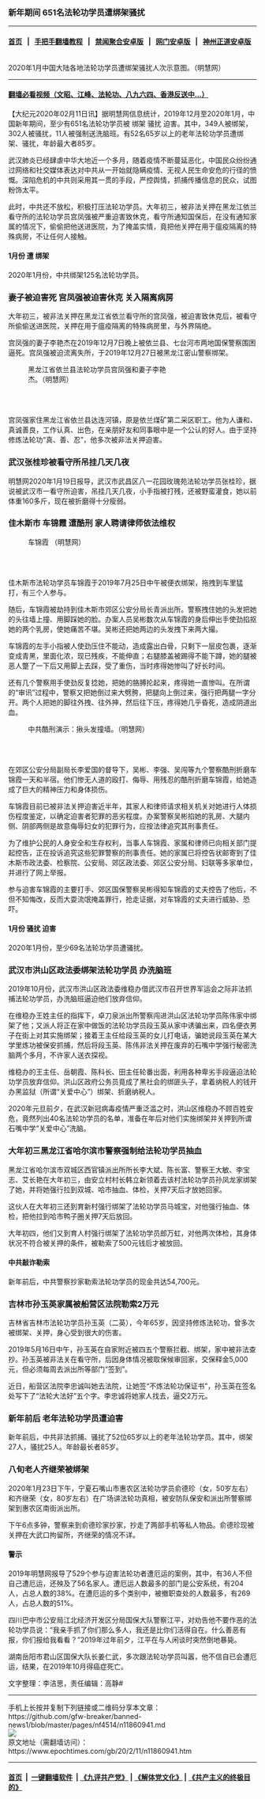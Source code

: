 ### 新年期间 651名法轮功学员遭绑架骚扰
------------------------

#### [首页](https://github.com/gfw-breaker/banned-news1/blob/master/README.md) &nbsp;&nbsp;|&nbsp;&nbsp; [手把手翻墙教程](https://github.com/gfw-breaker/guides/wiki) &nbsp;&nbsp;|&nbsp;&nbsp; [禁闻聚合安卓版](https://github.com/gfw-breaker/bn-android) &nbsp;&nbsp;|&nbsp;&nbsp; [网门安卓版](https://github.com/oGate2/oGate) &nbsp;&nbsp;|&nbsp;&nbsp; [神州正道安卓版](https://github.com/SzzdOgate/update) 



<div><img alt="" class="aligncenter wp-post-image" src="https://i.epochtimes.com/assets/uploads/2020/02/2020-2-10-mh-persecution-arrest-2-600x400.png"/>
<div class="red16 caption">
 <p>
  2020年1月中国大陆各地法轮功学员遭绑架骚扰人次示意图。（明慧网）
 </p>
</div>
</div><hr/>

#### [翻墙必看视频（文昭、江峰、法轮功、八九六四、香港反送中...）](http://167.172.214.107/home.html)

<div><p>
 【大纪元2020年02月11日讯】据明慧网信息统计，2019年12月至2020年1月，中国新年期间，至少有651名法轮功学员被
 <ok href="https://www.epochtimes.com/gb/tag/%E7%BB%91%E6%9E%B6.html">
  绑架
 </ok>
 <ok href="https://www.epochtimes.com/gb/tag/%E9%AA%9A%E6%89%B0.html">
  骚扰
 </ok>
 迫害。其中，349人被绑架，302人被骚扰，11人被强制送洗脑班。有52名65岁以上的老年法轮功学员遭绑架、骚扰，年龄最大者85岁。
</p>
<p>
 武汉肺炎已经肆虐中华大地近一个多月，随着疫情不断蔓延恶化，中国民众纷纷通过网络和社交媒体表达对中共从一开始就隐瞒疫情、无视人民生命安危的行径的愤慨。深陷危机的中共则采用其一贯的手段，严控舆情，抓捕传播信息的民众，试图粉饰太平。
</p>
<p>
 此时，中共还不放松，积极打压法轮功学员。大年初三，被非法关押在黑龙江依兰看守所的法轮功学员宫凤强被严重迫害致休克，看守所通知国保后，在没有通知家属的情况下，偷偷把他送进医院，为了掩盖实情，竟把他关押在用于瘟疫隔离的特殊病房，不让任何人接触。
</p>
<h4>
 <b>
  1月份 遭
  <ok href="https://www.epochtimes.com/gb/tag/%E7%BB%91%E6%9E%B6.html">
   绑架
  </ok>
 </b>
</h4>
<p>
 2020年1月份，中共绑架125名法轮功学员。
</p>
<h3>
 <b>
  妻子被迫害死 宫凤强被迫害休克 关入隔离病房
 </b>
</h3>
<p>
 大年初三，被非法关押在黑龙江省依兰看守所的宫凤强，被迫害致休克后，被看守所偷偷送进医院，关押在用于瘟疫隔离的特殊病房里，与外界隔绝。
</p>
<p>
 宫凤强的妻子李艳杰在2019年12月7日晚上被依兰县、七台河市两地国保警察围困逼死。宫凤强被迫流离失所，于2019年12月27日被黑龙江密山警察绑架。
</p>
<figure class="wp-caption aligncenter" id="attachment_11860972" style="width: 287px">
 <ok href="http://i.epochtimes.com/assets/uploads/2020/02/11-1-600x400-1.jpg">
  <img alt="" class="wp-image-11860972" src="http://i.epochtimes.com/assets/uploads/2020/02/11-1-600x400-1-600x400.jpg"/>
 </ok>
 <br/><figcaption class="wp-caption-text">
  黑龙江省依兰县法轮功学员宫凤强和妻子李艳杰。（明慧网）
 </figcaption><br/>
</figure><br/>
<p>
 宫凤强家住黑龙江省依兰县达连河镇，原是依兰煤矿第二采区职工。他为人谦和、真诚善良，工作认真、出色，在亲朋好友和同事眼中是一个公认的好人。由于坚持修炼法轮功“真、善、忍”，他多次被非法关押迫害。
</p>
<h3>
 <b>
  武汉张桂珍被看守所吊挂几天几夜
 </b>
</h3>
<p>
 明慧网2020年1月19日报导，武汉市武昌区八一花园玫瑰苑法轮功学员张桂珍，据说被武汉市一看守所迫害，吊挂几天几夜，小手指被打残，还被野蛮灌食，她以前体重160多斤，现在被折磨得十分瘦弱。
</p>
<h3>
 <b>
  佳木斯市
  <ok href="https://www.epochtimes.com/gb/tag/%E8%BD%A6%E9%94%A6%E9%9C%9E.html">
   车锦霞
  </ok>
  遭酷刑 家人聘请律师依法维权
 </b>
</h3>
<figure class="wp-caption aligncenter" id="attachment_11860978" style="width: 309px">
 <ok href="http://i.epochtimes.com/assets/uploads/2020/02/2020-2-10-i100528_03.jpg">
  <img alt="" class="wp-image-11860978" src="http://i.epochtimes.com/assets/uploads/2020/02/2020-2-10-i100528_03.jpg"/>
 </ok>
 <br/><figcaption class="wp-caption-text">
  <ok href="https://www.epochtimes.com/gb/tag/%E8%BD%A6%E9%94%A6%E9%9C%9E.html">
   车锦霞
  </ok>
  （明慧网）
 </figcaption><br/>
</figure><br/>
<p>
 佳木斯市法轮功学员车锦霞于2019年7月25日中午被便衣绑架，拖拽到车里猛打，有三个人参与。
</p>
<p>
 随后，车锦霞被劫持到佳木斯市郊区公安分局长青派出所。警察拽住她的头发把她的头往墙上撞、用脚踩她的脸。办案人员吴彬数次从车锦霞的身后伸出手使劲掐抠她的两个乳房，使她痛苦不堪。吴彬还把她两边的头发拽下来两大撮。
</p>
<p>
 车锦霞的左手小指被人使劲压住不能动，造成露出白骨，只剩下一层皮包裹，逐渐变成青黑，里面化浓，现已残疾，不能伸直；右腿膝盖被踢得不能下蹲，她的腿被恶人蹩了一下后又用脚上去踩，受了重伤，当时疼得她惨叫了好长时间。
</p>
<p>
 还有几个警察用手使劲反复捻她，把她的胳膊抡起来，疼得她一直惨叫。在所谓的“审讯”过程中，警察又把她倒过来大劈胯，把腿向上倒过来，强行把两腿一字分开。两个人把她的脚往外拽、往外抻，然后往下压，疼得她几乎昏死，造成阴道出血。
</p>
<figure class="wp-caption aligncenter" id="attachment_11860979" style="width: 301px">
 <ok href="http://i.epochtimes.com/assets/uploads/2020/02/2004-12-2-draghair1.jpg">
  <img alt="" class="wp-image-11860979" src="http://i.epochtimes.com/assets/uploads/2020/02/2004-12-2-draghair1-600x450.jpg"/>
 </ok>
 <br/><figcaption class="wp-caption-text">
  中共酷刑演示：揪头发撞墙。（明慧网）
 </figcaption><br/>
</figure><br/>
<p>
 在郊区公安分局副局长李爱国的督导下，吴彬、李强、吴闯等九个警察酷刑折磨车锦霞一天和半宿。他们惨无人道的殴打、侮辱、用残忍的酷刑折磨车锦霞，给她造成了巨大的精神压力和身体损伤。
</p>
<p>
 车锦霞目前已被非法关押迫害近半年，其家人和律师请求相关机关对她进行人体损伤程度鉴定，以确定迫害者犯罪的恶劣程度。办案警察吴彬掐她的乳房、大腿内侧、阴部两侧是故意侮辱妇女的犯罪行为，应按法律追究其刑事责任。
</p>
<p>
 为了维护公民的人身安全和生存权利，当事人车锦霞、家属和律师已向相关部门提起控告，正在投诉追究这些犯罪警察的刑事责任。她的家属已将控告状邮寄到了佳木斯市政法委、检察院、公安局、郊区政法委、郊区公安分局、妇联等多家单位，并进行了网上举报。
</p>
<p>
 参与迫害车锦霞的主要打手、郊区国保警察吴彬得知车锦霞的丈夫控告了他后，不但不知悔改，反而大耍流氓掩盖罪行，抢走证据，对车锦霞的丈夫进行威胁、恐吓。
</p>
<h4>
 1月份
 <ok href="https://www.epochtimes.com/gb/tag/%E9%AA%9A%E6%89%B0.html">
  骚扰
 </ok>
 迫害
</h4>
<p>
 2020年1月份，至少69名法轮功学员遭骚扰。
</p>
<h3>
 <b>
  武汉市洪山区政法委绑架法轮功学员 办洗脑班
 </b>
</h3>
<p>
 2019年10月份，武汉市洪山区政法委维稳办借武汉市召开世界军运会之际非法抓捕法轮功学员，办洗脑班逼迫他们放弃信仰。
</p>
<p>
 在维稳办王姓主任的指挥下，卓刀泉派出所警察闯进洪山区法轮功学员陈伟家中绑架了他；又派人将正在家中做饭的法轮功学员段玉英从家中诱骗出来，四名便衣男子在街上对其实施绑架；接着王主任给段玉英的女儿打电话，骗她说段玉英在某大学里炼功被保安抓捕，然后将段玉英、陈伟非法关押在废弃的石嘴中学强行秘密洗脑两个多月，不许家人送衣探视。
</p>
<p>
 维稳办的王主任、岳朝霞、陈科长、田主任轮番出面，利用各种卑劣手段逼迫法轮功学员放弃信仰。洪山区政府公务员竟成了黑社会的绑匪头子，拿着纳税人的钱开办黑监狱（所谓“关爱中心”）绑架、折磨纳税人。
</p>
<p>
 2020年元旦前夕，在武汉新冠病毒疫情严重泛滥之时，洪山区维稳办不顾百姓安危，竟然列出40名法轮功学员的名单，准备在年后对他们实施绑架并关押到所谓石嘴中学“关爱中心”洗脑。
</p>
<h3>
 <b>
  大年初三黑龙江省哈尔滨市警察强制给法轮功学员抽血
 </b>
</h3>
<p>
 黑龙江省哈尔滨市双城区西官镇派出所所长李大斌、陈长富、警察王大敏、李宝志、艾长艳在大年初三，由安立村村长韩立新领着去该村法轮功学员孙凤龙家绑架了她，并将她强行拉到双城、哈市抽血、体检，关押7天后才放她回家。
</p>
<p>
 这伙人在大年初三还到育新村强行绑架了法轮功学员马城宝，对他强行抽血、体检，把他拉到哈市鸭子圈关押7天后放回。
</p>
<p>
 大年初四，他们又到育人村强行绑架了法轮功学员郎万虹，对他两次体检，其身体状况不符合被关押的条件，被勒索了500元钱后才被放回。
</p>
<h4>
 <b>
  中共敲诈勒索
 </b>
</h4>
<p>
 新年前后，中共警察抄家勒索法轮功学员的现金共达54,700元。
</p>
<h3>
 <b>
  吉林市孙玉英家属被船营区法院勒索2万元
 </b>
</h3>
<p>
 吉林省吉林市法轮功学员孙玉英（二英），今年65岁，因坚持修炼法轮功，曾多次被绑架、关押，身心受到很大的伤害。
</p>
<p>
 2019年5月16日中午，孙玉英在自家附近被四五个警察拦截、绑架，家中被非法查抄。孙玉英被非法关在看守所，后因身体情况被取保候审回家，交保释金5,000元，但必须每周去派出所等部门“签到”。
</p>
<p>
 近日，船营区法院李忠诚叫她去法院，让她签“不炼法轮功保证书”，孙玉英在签名处写下了“法轮大法好”五个字。李忠诚将她家人找去，逼交2万元。
</p>
<h3>
 <b>
  新年前后 老年法轮功学员遭迫害
 </b>
</h3>
<p>
 新年前后，中共非法抓捕、骚扰了52位65岁以上的老年法轮功学员。其中，绑架27人，骚扰25人。年龄最长者85岁。
</p>
<h3>
 <b>
  八旬老人齐继荣被绑架
 </b>
</h3>
<p>
 2020年1月23日下午，宁夏石嘴山市惠农区法轮功学员俞德珍（女，50岁左右）和齐继荣（女，80岁左右）在广场讲法轮功真相，被安防队保安和派出所警察绑架到惠农区南街派出所。
</p>
<p>
 下午6点多钟，警察来到俞德珍家抄家，抄走了两部手机等私人物品。俞德珍现被关押在大武口拘留所，齐继荣的情况不详。
</p>
<h4>
 警示
</h4>
<p>
 2019年明慧网报导了529个参与迫害法轮功者遭厄运的案例，其中，有36人不但自己遭厄运，还殃及了56名家人。遭厄运人数最多的部门是公安系统，有204人，占总人数的38%。在遭厄运的多个类别中，被撤职查处的人数最多，有269人，占总人数的51%。
</p>
<p>
 四川巴中市公安局江北经济开发区分局国保大队警察江平，对劝告他不要作恶的法轮功学员说：“我亲手抓了你们那么多人，我还是比你们活得自在。什么善恶有报，你们报给我看看？”2019年过年前夕，江平在与人闲谈时突然倒地暴毙。
</p>
<p>
 湖南岳阳市君山区国保大队长姜仁武，多次跟法轮功学员叫嚣，他不信自已会遭厄运，结果，在2019年10月得癌症死亡。
</p>
<p>
 文字整理：李洁思，责任编辑：高静#
</p>
</div>
<hr/>
手机上长按并复制下列链接或二维码分享本文章：<br/>
https://github.com/gfw-breaker/banned-news1/blob/master/pages/nf4514/n11860941.md <br/>
<a href='https://github.com/gfw-breaker/banned-news1/blob/master/pages/nf4514/n11860941.md'><img src='https://github.com/gfw-breaker/banned-news1/blob/master/pages/nf4514/n11860941.md.png'/></a> <br/>
原文地址（需翻墙访问）：https://www.epochtimes.com/gb/20/2/11/n11860941.htm


------------------------
#### [首页](https://github.com/gfw-breaker/banned-news1/blob/master/README.md) &nbsp;|&nbsp; [一键翻墙软件](https://github.com/gfw-breaker/nogfw/blob/master/README.md) &nbsp;| [《九评共产党》](https://github.com/gfw-breaker/9ping.md/blob/master/README.md#九评之一评共产党是什么) | [《解体党文化》](https://github.com/gfw-breaker/jtdwh.md/blob/master/README.md) | [《共产主义的终极目的》](https://github.com/gfw-breaker/gczydzjmd.md/blob/master/README.md)


<img src='http://gfw-breaker.win/banned-news/pages/nf4514/n11860941.md' width='0px' height='0px'/>